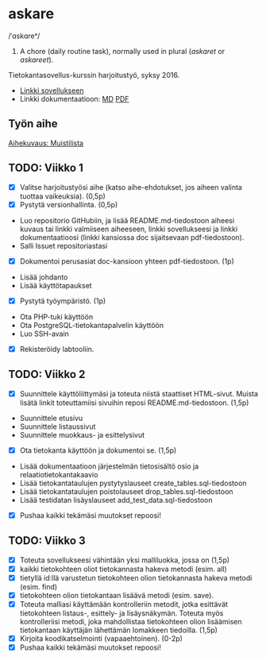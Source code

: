 # askare
/ˈɑskɑreˣ/

1. A chore (daily routine task), normally used in plural (*askaret* or *askareet*).

Tietokantasovellus-kurssin harjoitustyö, syksy 2016.

* [Linkki sovellukseen](https://milo.users.cs.helsinki.fi/askare/)
* Linkki dokumentaatioon: [MD](https://github.com/lopossumi/askare-tsoha/blob/master/doc/askare_dokumentaatio.md) [PDF](https://github.com/lopossumi/askare-tsoha/blob/master/doc/askare_dokumentaatio.md.pdf)

## Työn aihe

[Aihekuvaus: Muistilista](http://advancedkittenry.github.io/suunnittelu_ja_tyoymparisto/aiheet/Muistilista.html)

## TODO: Viikko 1

- [x] Valitse harjoitustyösi aihe (katso aihe-ehdotukset, jos aiheen valinta tuottaa vaikeuksia). (0,5p)
- [x] Pystytä versionhallinta. (0,5p)
* Luo repositorio GitHubiin, ja lisää README.md-tiedostoon aiheesi kuvaus tai linkki valmiiseen aiheeseen, linkki sovellukseesi ja linkki dokumentaatioosi (linkki kansiossa doc sijaitsevaan pdf-tiedostoon).
* Salli Issuet repositoriastasi
- [x] Dokumentoi perusasiat doc-kansioon yhteen pdf-tiedostoon. (1p)
* Lisää johdanto
* Lisää käyttötapaukset
- [x] Pystytä työympäristö. (1p)
* Ota PHP-tuki käyttöön
* Ota PostgreSQL-tietokantapalvelin käyttöön
* Luo SSH-avain
- [x] Rekisteröidy labtooliin.

## TODO: Viikko 2

- [x] Suunnittele käyttöliittymäsi ja toteuta niistä staattiset HTML-sivut. Muista lisätä linkit toteuttamiisi sivuihin reposi README.md-tiedostoon. (1,5p)
* Suunnittele etusivu
* Suunnittele listaussivut
* Suunnittele muokkaus- ja esittelysivut
- [x] Ota tietokanta käyttöön ja dokumentoi se. (1,5p)
* Lisää dokumentaatioon järjestelmän tietosisältö osio ja relaatiotietokantakaavio
* Lisää tietokantataulujen pystytyslauseet create_tables.sql-tiedostoon
* Lisää tietokantataulujen poistolauseet drop_tables.sql-tiedostoon
* Lisää testidatan lisäyslauseet add_test_data.sql-tiedostoon
- [x] Pushaa kaikki tekämäsi muutokset repoosi!

## TODO: Viikko 3

- [x] Toteuta sovellukseesi vähintään yksi malliluokka, jossa on (1,5p)
- [x] kaikki tietokohteen oliot tietokannasta hakeva metodi (esim. all)
- [x] tietyllä id:llä varustetun tietokohteen olion tietokannasta hakeva metodi (esim. find)
- [x] tietokohteen olion tietokantaan lisäävä metodi (esim. save).
- [x] Toteuta malliasi käyttämään kontrolleriin metodit, jotka esittävät tietokohteen listaus-, esittely- ja lisäysnäkymän. Toteuta myös kontrolleriisi metodi, joka mahdollistaa tietokohteen olion lisäämisen tietokantaan käyttäjän lähettämän lomakkeen tiedoilla. (1,5p)
- [x] Kirjoita koodikatselmointi (vapaaehtoinen). (0-2p)
- [x] Pushaa kaikki tekämäsi muutokset repoosi!
